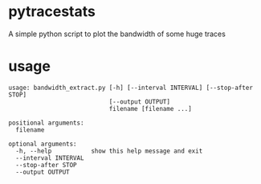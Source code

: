 # pytracestats
A simple python script to plot the bandwidth of some huge traces

# usage
```
usage: bandwidth_extract.py [-h] [--interval INTERVAL] [--stop-after STOP]
                            [--output OUTPUT]
                            filename [filename ...]

positional arguments:
  filename

optional arguments:
  -h, --help           show this help message and exit
  --interval INTERVAL
  --stop-after STOP
  --output OUTPUT
```
